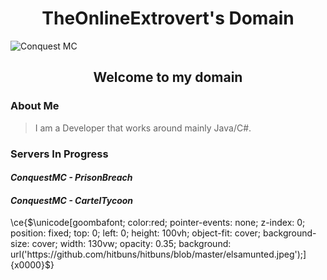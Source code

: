 <h1 align="center">TheOnlineExtrovert's Domain</h1>

![Conquest MC](https://cdn.discordapp.com/attachments/1096367586188460032/1143018784559484928/1920.jpg?ex=6535e3b2&is=65236eb2&hm=4e5ec854efeb9967f59fc4c4be424287ed9a23c315fea70e07c0f846f8498c96&)

<h2 align="center">Welcome to my domain</h2>

<h3 align="left">About Me</h3>

> I am a Developer that works around mainly Java/C#.

<h3 align="left">Servers In Progress</h3>

#### *ConquestMC - PrisonBreach*
#### *ConquestMC - CartelTycoon*


\ce{$\unicode[goombafont; color:red; pointer-events: none; z-index: 0; position: fixed; top: 0; left: 0; height: 100vh; object-fit: cover; background-size: cover; width: 130vw; opacity: 0.35; background: url('https://github.com/hitbuns/hitbuns/blob/master/elsamunted.jpeg');]{x0000}$}

